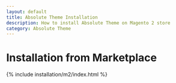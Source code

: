 ```yaml
---
layout: default
title: Absolute Theme Installation
description: How to install Absolute Theme on Magento 2 store
category: Absolute Theme
---
```


# Installation from Marketplace

{% include installation/m2/index.html %}

